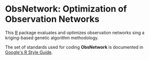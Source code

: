 ObsNetwork: Optimization of Observation Networks
================================================

This [R](http://www.r-project.org/ "R") package
evaluates and optimizes observation networks sing a kriging-based genetic
algorithm methodology.

The set of standards used for coding **ObsNetwork** is documented in
[Google's R Style Guide](http://google-styleguide.googlecode.com/svn/trunk/google-r-style.html "Google's R Style Guide").
